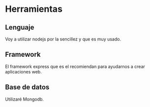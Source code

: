 # Herramientas

## Lenguaje
 
Voy a utilizar nodejs por la sencillez y que es muy usado.

## Framework

El framework express que es el recomiendan para ayudarnos a crear aplicaciones web.

## Base de datos

Utilizaré Mongodb.
